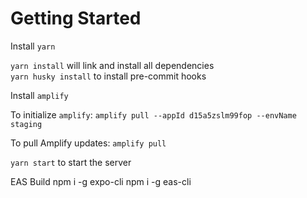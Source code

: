 # Getting Started

Install `yarn`

`yarn install` will link and install all dependencies  
`yarn husky install` to install pre-commit hooks

Install `amplify` 

To initialize `amplify`: 
`amplify pull --appId d15a5zslm99fop --envName staging`

To pull Amplify updates: 
`amplify pull`

`yarn start` to start the server

EAS Build
npm i -g expo-cli 
npm i -g eas-cli 